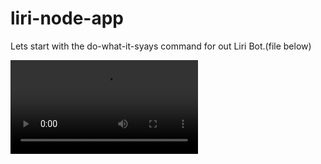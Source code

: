 # liri-node-app


Lets start with the do-what-it-syays command for out Liri Bot.(file below)

![ ](do-what-it-says.mov)

